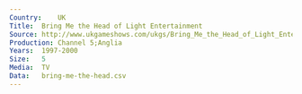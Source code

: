 ```yaml
---
Country:	UK
Title:	Bring Me the Head of Light Entertainment
Source:	http://www.ukgameshows.com/ukgs/Bring_Me_the_Head_of_Light_Entertainment
Production:	Channel 5;Anglia
Years:	1997-2000
Size:	5
Media:	TV
Data:	bring-me-the-head.csv
---
```

